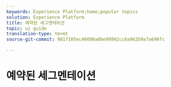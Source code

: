 ```yaml
---
keywords: Experience Platform;home;popular topics
solution: Experience Platform
title: 예약된 세그멘테이션
topic: ui guide
translation-type: tm+mt
source-git-commit: 9817105ec46098a8be99992cc6a962b9a7a696fc

---
```



# 예약된 세그멘테이션
